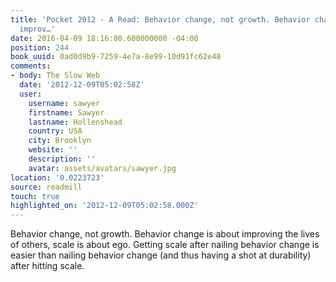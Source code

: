 ```yaml
---
title: 'Pocket 2012 - A Read: Behavior change, not growth. Behavior change is about
  improv…'
date: 2016-04-09 18:16:00.600000000 -04:00
position: 244
book_uuid: 0ad0d9b9-7259-4e7a-8e99-10d91fc62e48
comments:
- body: The Slow Web
  date: '2012-12-09T05:02:58Z'
  user:
    username: sawyer
    firstname: Sawyer
    lastname: Hollenshead
    country: USA
    city: Brooklyn
    website: ''
    description: ''
    avatar: assets/avatars/sawyer.jpg
location: '0.0223723'
source: readmill
touch: true
highlighted_on: '2012-12-09T05:02:58.000Z'
---
```


Behavior change, not growth. Behavior change is about improving the lives of others, scale is about ego. Getting scale after nailing behavior change is easier than nailing behavior change (and thus having a shot at durability) after hitting scale.